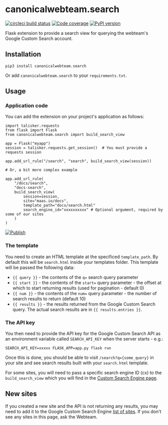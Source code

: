 # canonicalwebteam.search

[![circleci build status](https://circleci.com/gh/canonical-web-and-design/canonicalwebteam.search.svg?style=shield)](https://circleci.com/gh/canonical-web-and-design/canonicalwebteam.search)
[![Code coverage](https://codecov.io/gh/canonical-web-and-design/canonicalwebteam.search/branch/main/graph/badge.svg)](https://codecov.io/gh/canonical-web-and-design/canonicalwebteam.search)
[![PyPI version](https://badge.fury.io/py/canonicalwebteam.search.svg)](https://pypi.org/project/canonicalwebteam.search/)

Flask extension to provide a search view for querying the webteam's Google Custom Search account.

## Installation

`pip3 install canonicalwebteam.search`

Or add `canonicalwebteam.search` to your `requirements.txt`.

## Usage

### Application code

You can add the extension on your project's application as follows:

``` python3
import talisker.requests
from flask import Flask
from canonicalwebteam.search import build_search_view

app = Flask("myapp")
session = talisker.requests.get_session()  # You must provide a requests session

app.add_url_rule("/search", "search", build_search_view(session))

# Or, a bit more complex example

app.add_url_rule(
    "/docs/search",
    "docs-search",
    build_search_view(
        session=session,
        site="maas.io/docs",
        template_path="docs/search.html"
        search_engine_id="xxxxxxxxxx" # Optional argument, required by some of our sites
    )
)
```

[![Publish](https://github.com/canonical-web-and-design/canonicalwebteam.search/actions/workflows/publish.yaml/badge.svg?branch=main)](https://github.com/canonical-web-and-design/canonicalwebteam.search/actions/workflows/publish.yaml)

### The template

You need to create an HTML template at the specificed `template_path`. By default this will be `search.html` inside your templates folder. This template will be passed the following data:

- `{{ query }}` - the contents of the `q=` search query parameter
- `{{ start }}` - the contents of the `start=` query parameter - the offset at which to start returning results (used for pagination - default 0)
- `{{ num }}` - the contents of the `num=` query parameter - the number of search results to return  (default 10)
- `{{ results }}` - the results returned from the Google Custom Search query. The actual search results are in `{{ results.entries }}`.

### The API key

You then need to provide the API key for the Google Custom Search API  as an environment variable called `SEARCH_API_KEY` when the server starts - e.g.:

```
SEARCH_API_KEY=xxxxx FLASK_APP=app.py flask run
```

Once this is done, you should be able to visit `/search?q={some_query}` in your site and see search results built with your `search.html` template.

For some sites, you will need to pass a specific search engine ID (cx) to the `build_search_view` which you will find in the [Custom Search Engine page](https://cse.google.co.uk/cse/all).

## New sites

If you created a new site and the API is not returning any results, you may need to add it to the Google Custom Search Engine [list of sites](https://cse.google.com/cse/all). If you don't see any sites in this page, ask the Webteam.
